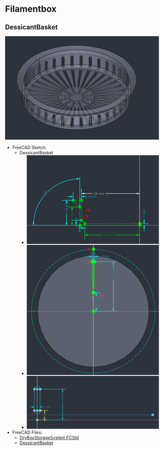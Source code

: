 # Filamentbox

## DessicantBasket

![DessicantBasket](./Images/DessicantBasket.png)

* FreeCAD Sketch:
  * DessicantBasket
    * ![Sketch](./Images/Sketch.png)
    * ![Sketch001](./Images/Sketch001.png)
    * ![](./Images/Sketch002.png)
* FreeCAD Files:
  * [DryBoxStorageSystem.FCStd](./DryBoxStorageSystem.FCStd)
  * [DessicantBasket](./DryBoxStorageSystem-DessicantBasket.3mf)